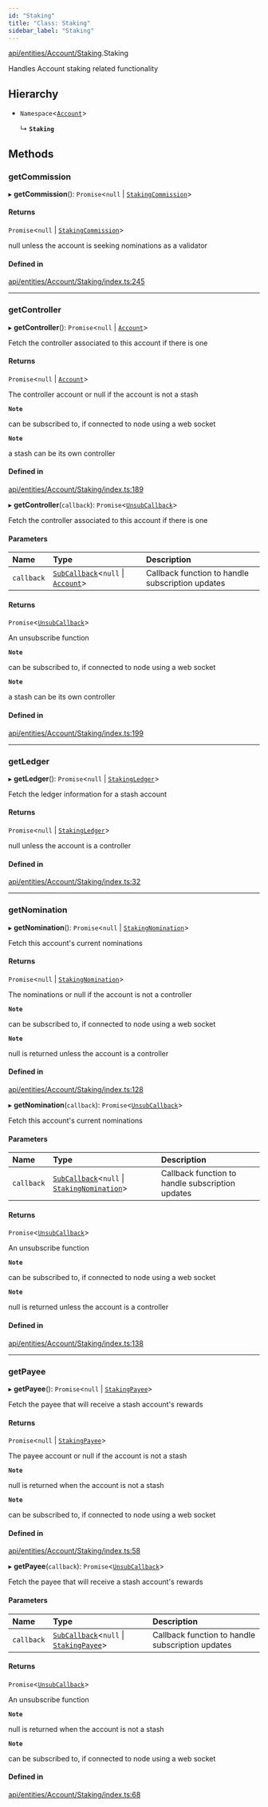 ```yaml
---
id: "Staking"
title: "Class: Staking"
sidebar_label: "Staking"
---
```


[api/entities/Account/Staking](../../../../../modules/API/Entities/Account/Staking/Staking.md).Staking

Handles Account staking related functionality

## Hierarchy

- `Namespace`\<[`Account`](../Account.md)\>

  ↳ **`Staking`**

## Methods

### getCommission

▸ **getCommission**(): `Promise`\<``null`` \| [`StakingCommission`](../../../../../interfaces/API/Entities/Account/Types/StakingCommission/StakingCommission.md)\>

#### Returns

`Promise`\<``null`` \| [`StakingCommission`](../../../../../interfaces/API/Entities/Account/Types/StakingCommission/StakingCommission.md)\>

null unless the account is seeking nominations as a validator

#### Defined in

[api/entities/Account/Staking/index.ts:245](https://github.com/PolymeshAssociation/polymesh-sdk/blob/fbf6882d0/src/api/entities/Account/Staking/index.ts#L245)

___

### getController

▸ **getController**(): `Promise`\<``null`` \| [`Account`](../Account.md)\>

Fetch the controller associated to this account if there is one

#### Returns

`Promise`\<``null`` \| [`Account`](../Account.md)\>

The controller account or null if the account is not a stash

**`Note`**

can be subscribed to, if connected to node using a web socket

**`Note`**

a stash can be its own controller

#### Defined in

[api/entities/Account/Staking/index.ts:189](https://github.com/PolymeshAssociation/polymesh-sdk/blob/fbf6882d0/src/api/entities/Account/Staking/index.ts#L189)

▸ **getController**(`callback`): `Promise`\<[`UnsubCallback`](../../../../../modules/API/Entities/Types/Types.md#unsubcallback)\>

Fetch the controller associated to this account if there is one

#### Parameters

| Name | Type | Description |
| :------ | :------ | :------ |
| `callback` | [`SubCallback`](../../../../../modules/API/Entities/Types/Types.md#subcallback)\<``null`` \| [`Account`](../Account.md)\> | Callback function to handle subscription updates |

#### Returns

`Promise`\<[`UnsubCallback`](../../../../../modules/API/Entities/Types/Types.md#unsubcallback)\>

An unsubscribe function

**`Note`**

can be subscribed to, if connected to node using a web socket

**`Note`**

a stash can be its own controller

#### Defined in

[api/entities/Account/Staking/index.ts:199](https://github.com/PolymeshAssociation/polymesh-sdk/blob/fbf6882d0/src/api/entities/Account/Staking/index.ts#L199)

___

### getLedger

▸ **getLedger**(): `Promise`\<``null`` \| [`StakingLedger`](../../../../../interfaces/API/Entities/Account/Types/StakingLedger/StakingLedger.md)\>

Fetch the ledger information for a stash account

#### Returns

`Promise`\<``null`` \| [`StakingLedger`](../../../../../interfaces/API/Entities/Account/Types/StakingLedger/StakingLedger.md)\>

null unless the account is a controller

#### Defined in

[api/entities/Account/Staking/index.ts:32](https://github.com/PolymeshAssociation/polymesh-sdk/blob/fbf6882d0/src/api/entities/Account/Staking/index.ts#L32)

___

### getNomination

▸ **getNomination**(): `Promise`\<``null`` \| [`StakingNomination`](../../../../../interfaces/API/Entities/Account/Types/StakingNomination/StakingNomination.md)\>

Fetch this account's current nominations

#### Returns

`Promise`\<``null`` \| [`StakingNomination`](../../../../../interfaces/API/Entities/Account/Types/StakingNomination/StakingNomination.md)\>

The nominations or null if the account is not a controller

**`Note`**

can be subscribed to, if connected to node using a web socket

**`Note`**

null is returned unless the account is a controller

#### Defined in

[api/entities/Account/Staking/index.ts:128](https://github.com/PolymeshAssociation/polymesh-sdk/blob/fbf6882d0/src/api/entities/Account/Staking/index.ts#L128)

▸ **getNomination**(`callback`): `Promise`\<[`UnsubCallback`](../../../../../modules/API/Entities/Types/Types.md#unsubcallback)\>

Fetch this account's current nominations

#### Parameters

| Name | Type | Description |
| :------ | :------ | :------ |
| `callback` | [`SubCallback`](../../../../../modules/API/Entities/Types/Types.md#subcallback)\<``null`` \| [`StakingNomination`](../../../../../interfaces/API/Entities/Account/Types/StakingNomination/StakingNomination.md)\> | Callback function to handle subscription updates |

#### Returns

`Promise`\<[`UnsubCallback`](../../../../../modules/API/Entities/Types/Types.md#unsubcallback)\>

An unsubscribe function

**`Note`**

can be subscribed to, if connected to node using a web socket

**`Note`**

null is returned unless the account is a controller

#### Defined in

[api/entities/Account/Staking/index.ts:138](https://github.com/PolymeshAssociation/polymesh-sdk/blob/fbf6882d0/src/api/entities/Account/Staking/index.ts#L138)

___

### getPayee

▸ **getPayee**(): `Promise`\<``null`` \| [`StakingPayee`](../../../../../interfaces/API/Entities/Account/Types/StakingPayee/StakingPayee.md)\>

Fetch the payee that will receive a stash account's rewards

#### Returns

`Promise`\<``null`` \| [`StakingPayee`](../../../../../interfaces/API/Entities/Account/Types/StakingPayee/StakingPayee.md)\>

The payee account or null if the account is not a stash

**`Note`**

null is returned when the account is not a stash

**`Note`**

can be subscribed to, if connected to node using a web socket

#### Defined in

[api/entities/Account/Staking/index.ts:58](https://github.com/PolymeshAssociation/polymesh-sdk/blob/fbf6882d0/src/api/entities/Account/Staking/index.ts#L58)

▸ **getPayee**(`callback`): `Promise`\<[`UnsubCallback`](../../../../../modules/API/Entities/Types/Types.md#unsubcallback)\>

Fetch the payee that will receive a stash account's rewards

#### Parameters

| Name | Type | Description |
| :------ | :------ | :------ |
| `callback` | [`SubCallback`](../../../../../modules/API/Entities/Types/Types.md#subcallback)\<``null`` \| [`StakingPayee`](../../../../../interfaces/API/Entities/Account/Types/StakingPayee/StakingPayee.md)\> | Callback function to handle subscription updates |

#### Returns

`Promise`\<[`UnsubCallback`](../../../../../modules/API/Entities/Types/Types.md#unsubcallback)\>

An unsubscribe function

**`Note`**

null is returned when the account is not a stash

**`Note`**

can be subscribed to, if connected to node using a web socket

#### Defined in

[api/entities/Account/Staking/index.ts:68](https://github.com/PolymeshAssociation/polymesh-sdk/blob/fbf6882d0/src/api/entities/Account/Staking/index.ts#L68)
